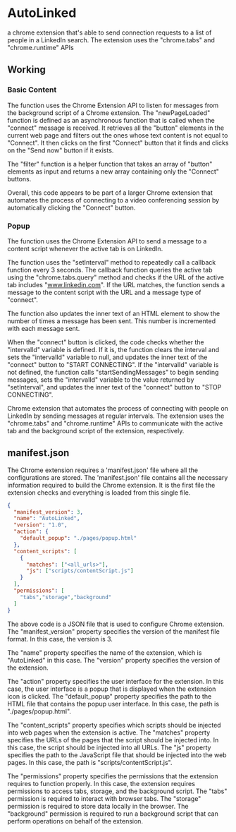 # AutoLinked
a chrome extension that's able to send connection requests to a list of people in a LinkedIn search. The extension uses the "chrome.tabs" and "chrome.runtime" APIs

## Working
### Basic Content
The function uses the Chrome Extension API to listen for messages from the background script of a Chrome extension. 
The "newPageLoaded" function is defined as an asynchronous function that is called when the "connect" message is received. It retrieves all the "button" elements in the current web page and filters out the ones whose text content is not equal to "Connect". It then clicks on the first "Connect" button that it finds and clicks on the "Send now" button if it exists.

The "filter" function is a helper function that takes an array of "button" elements as input and returns a new array containing only the "Connect" buttons.

Overall, this code appears to be part of a larger Chrome extension that automates the process of connecting to a video conferencing session by automatically clicking the "Connect" button.
### Popup
The function uses the Chrome Extension API to send a message to a content script whenever the active tab is on LinkedIn.

The function uses the "setInterval" method to repeatedly call a callback function every 3 seconds. The callback function queries the active tab using the "chrome.tabs.query" method and checks if the URL of the active tab includes "www.linkedin.com". If the URL matches, the function sends a message to the content script with the URL and a message type of "connect".

The function also updates the inner text of an HTML element to show the number of times a message has been sent. This number is incremented with each message sent.

When the "connect" button is clicked, the code checks whether the "intervalId" variable is defined. If it is, the function clears the interval and sets the "intervalId" variable to null, and updates the inner text of the "connect" button to "START CONNECTING". If the "intervalId" variable is not defined, the function calls "startSendingMessages" to begin sending messages, sets the "intervalId" variable to the value returned by "setInterval", and updates the inner text of the "connect" button to "STOP CONNECTING".

Chrome extension that automates the process of connecting with people on LinkedIn by sending messages at regular intervals. The extension uses the "chrome.tabs" and "chrome.runtime" APIs to communicate with the active tab and the background script of the extension, respectively.

## manifest.json
The Chrome extension requires a 'manifest.json' file where all the configurations are stored. The 'manifest.json' file contains all the necessary information required to build the Chrome extension. It is the first file the extension checks and everything is loaded from this single file.

```json
{
  "manifest_version": 3,
  "name": "AutoLinked",
  "version": "1.0",
  "action": {
    "default_popup": "./pages/popup.html"
  },
  "content_scripts": [
    {
      "matches": ["<all_urls>"],
      "js": ["scripts/contentScript.js"]
    }
  ],
  "permissions": [
    "tabs","storage","background"
  ]
}
```
The above code is a JSON file that is used to configure Chrome extension. The "manifest_version" property specifies the version of the manifest file format. In this case, the version is 3.

The "name" property specifies the name of the extension, which is "AutoLinked" in this case. The "version" property specifies the version of the extension.

The "action" property specifies the user interface for the extension. In this case, the user interface is a popup that is displayed when the extension icon is clicked. The "default_popup" property specifies the path to the HTML file that contains the popup user interface. In this case, the path is "./pages/popup.html".

The "content_scripts" property specifies which scripts should be injected into web pages when the extension is active. The "matches" property specifies the URLs of the pages that the script should be injected into. In this case, the script should be injected into all URLs. The "js" property specifies the path to the JavaScript file that should be injected into the web pages. In this case, the path is "scripts/contentScript.js".

The "permissions" property specifies the permissions that the extension requires to function properly. In this case, the extension requires permissions to access tabs, storage, and the background script. The "tabs" permission is required to interact with browser tabs. The "storage" permission is required to store data locally in the browser. The "background" permission is required to run a background script that can perform operations on behalf of the extension.






